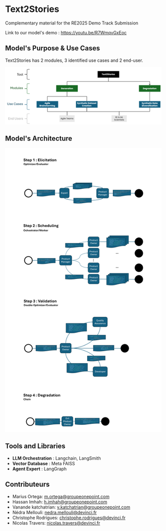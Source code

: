 # Text2Stories

Complementary material for the RE2025 Demo Track Submission

Link to our model's demo : https://youtu.be/R7WmqvGxEoc

## Model's Purpose & Use Cases

Text2Stories has 2 modules, 3 identified use cases and 2 end-user.

![Text2Stories Purpose](images/purpose.png)

## Model's Architecture

![Text2Stories Architecture](images/Text2Stories.png)

## Tools and Libraries

- **LLM Orchestration** : Langchain, LangSmith
- **Vector Database** : Meta FAISS
- **Agent Expert** : LangGraph

## Contributeurs

- Marius Ortega: m.ortega@groupeonepoint.com
- Hassan Imhah: h.imhah@groupeonepoint.com
- Vanande katchatrian: v.katchatrian@groupeonepoint.com
- Nédra Mellouli: nedra.mellouli@devinci.fr
- Christophe Rodrigues: christophe.rodrigues@devinci.fr
- Nicolas Travers: nicolas.travers@devinci.fr
